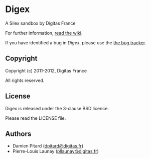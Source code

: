 Digex
=====

A Silex sandbox by Digitas France

For further information, [read the wiki](https://github.com/digitas/digex/wiki).

If you have identified a bug in *Digex*, please use the [the bug tracker](https://github.com/digitas/digex/issues).

Copyright
---------

Copyright (c) 2011-2012, Digitas France

All rights reserved.

License
-------

Digex is released under the 3-clause BSD licence.

Please read the LICENSE file.

Authors
-------

* Damien Pitard (dpitard@digitas.fr)
* Pierre-Louis Launay (pllaunay@digitas.fr)
